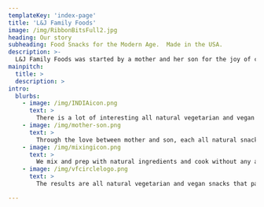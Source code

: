```yaml
---
templateKey: 'index-page'
title: 'L&J Family Foods'
image: /img/RibbonBitsFull2.jpg
heading: Our story
subheading: Food Snacks for the Modern Age.  Made in the USA.
description: >-
  L&J Family Foods was started by a mother and her son for the joy of cooking together and a goal of bringing delicious family snacks recipes to a naturally inclined modern age.  We took our secret family snack recipes that we loved and decided to share them friends and local community.  We provide healthy alternatives by focusing on vegan and gluten free products.  We make junk food appealing for the modern age.
mainpitch:
  title: >
  description: >
intro:
  blurbs:
    - image: /img/INDIAicon.png
      text: >
        There is a lot of interesting all natural vegetarian and vegan food snacks globally to discover that bring joy and relief to every day.  We aim to bring great tasting snacks to local communities from India.
    - image: /img/mother-son.png
      text: >
        Through the love between mother and son, each all natural snack is inspired by our family style cooking and the geographical region they originated from.  They have been brought to life for joyful consumption.
    - image: /img/mixingicon.png
      text: >
        We mix and prep with natural ingredients and cook without any additives. We strive to make each of our snacks vegan and gluten free with our best in class methods.
    - image: /img/vfcirclelogo.png
      text: >
        The results are all natural vegetarian and vegan snacks that pair really well with your favorite beverages, sauces, soups, and salads.  Best part is they are of the finest special quality foods and proudly Made in the U.S.A.

---
```

